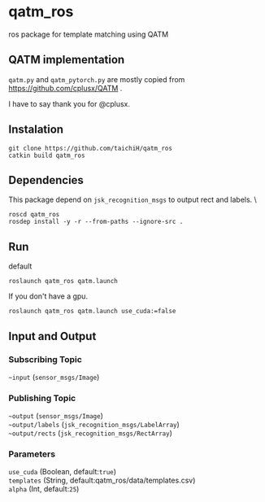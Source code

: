 # qatm_ros
ros package for template matching using QATM

## QATM implementation
`qatm.py` and `qatm_pytorch.py` are mostly copied from https://github.com/cplusx/QATM . 

I have to say thank you for @cplusx.

## Instalation
```
git clone https://github.com/taichiH/qatm_ros
catkin build qatm_ros
```

## Dependencies
This package depend on `jsk_recognition_msgs` to output rect and labels. \
```
roscd qatm_ros
rosdep install -y -r --from-paths --ignore-src .
```

## Run
default
```
roslaunch qatm_ros qatm.launch
```

If you don't have a gpu.
```
roslaunch qatm_ros qatm.launch use_cuda:=false
```

## Input and Output
### Subscribing Topic
`~input` (`sensor_msgs/Image`)

### Publishing Topic
`~output` (`sensor_msgs/Image`) \
`~output/labels` (`jsk_recognition_msgs/LabelArray`) \
`~output/rects` (`jsk_recognition_msgs/RectArray`) 

### Parameters
`use_cuda` (Boolean, default:`true`) \
`templates` (String, default:qatm_ros/data/templates.csv) \
`alpha` (Int, default:`25`)